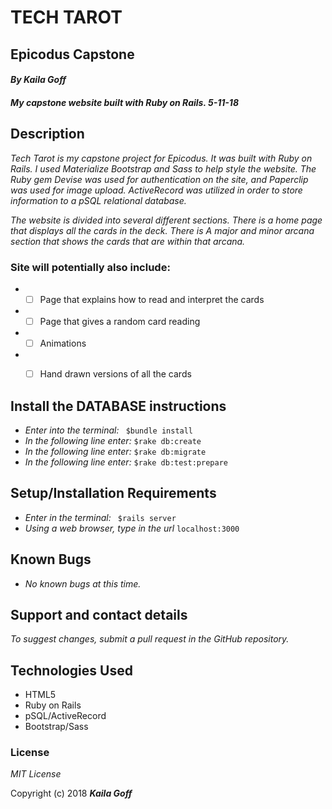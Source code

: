 # TECH TAROT
## Epicodus Capstone

#### _By Kaila Goff_   

#### _My capstone website built with Ruby on Rails. 5-11-18_

<!-- <kbd><img src="app/assets/images/screenshot.png"></kbd> -->

## Description
_Tech Tarot is my capstone project for Epicodus. It was built with Ruby on Rails. I used  Materialize Bootstrap and Sass to help style the website. The Ruby gem Devise was used for authentication on the site, and Paperclip was used for image upload. ActiveRecord was utilized in order to store information to a pSQL relational database._

_The website is divided into several different sections. There is a home page that displays all the cards in the deck. There is A major and minor arcana section that shows the cards that are within that arcana._

### Site will potentially also include:

  * - [ ] Page that explains how to read and interpret the cards
  * - [ ] Page that gives a random card reading
  * - [ ] Animations
  * - [ ] Hand drawn versions of all the cards


## Install the DATABASE instructions

* _Enter into the terminal:_ ``` $bundle install```
* _In the following line enter:_ ```$rake db:create```
* _In the following line enter:_ ```$rake db:migrate```
* _In the following line enter:_ ```$rake db:test:prepare```

## Setup/Installation Requirements

  * _Enter in the terminal:_ ``` $rails server```
  * _Using a web browser, type in the url_ ``` localhost:3000 ```

## Known Bugs

  * _No known bugs at this time._

## Support and contact details

  _To suggest changes, submit a pull request in the GitHub repository._

## Technologies Used

  * HTML5
  * Ruby on Rails
  * pSQL/ActiveRecord
  * Bootstrap/Sass

### License

  *MIT License*

Copyright (c) 2018 **_Kaila Goff_**
